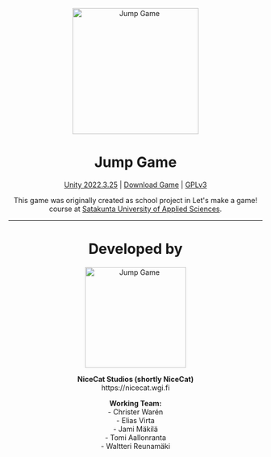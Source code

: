 <p align="center">
  <img src="https://nicecat.wgi.fi/wp-content/uploads/2020/04/NiceCat-Jump-Game-Symbol.png" alt="Jump Game" width="250" height="250">
</p>

<h1 align="center">Jump Game</h1>
<p align="center"><a href="https://unity.com/releases/editor/whats-new/2022.3.25">Unity 2022.3.25</a> | <a href="https://nicecat.wgi.fi/jump-game">Download Game</a> | <a href="https://www.gnu.org/licenses/gpl-3.0.html">GPLv3</a></p>
<p align="center">This game was originally created as school project in Let's make a game! course at <a href="https://www.samk.fi/en/">Satakunta University of Applied Sciences</a>.</p>

---

<h1 align="center">Developed by</h1>

<p align="center">
  <img src="https://nicecat.wgi.fi/wp-content/uploads/2020/02/cropped-NiceCat-Logo-v2.png" alt="Jump Game" width="200">
</p>

<p align="center">
  <b>NiceCat Studios (shortly NiceCat)</b><br>
  https://nicecat.wgi.fi
</p>

<p align="center">
  <b>Working Team:</b> <br>
  - Christer Warén <br>
  - Elias Virta <br>
  - Jami Mäkilä <br>
  - Tomi Aallonranta <br>
  - Waltteri Reunamäki <br>
</p>

